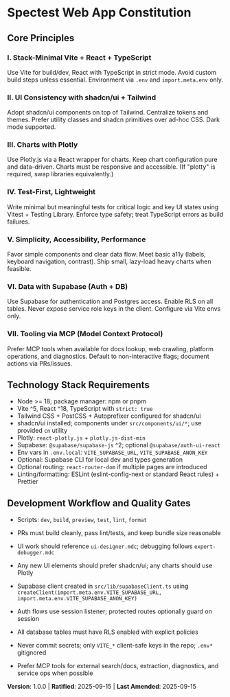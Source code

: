 # Spectest Web App Constitution

## Core Principles

### I. Stack-Minimal Vite + React + TypeScript
Use Vite for build/dev, React with TypeScript in strict mode. Avoid custom build steps unless essential. Environment via `.env` and `import.meta.env` only.

### II. UI Consistency with shadcn/ui + Tailwind
Adopt shadcn/ui components on top of Tailwind. Centralize tokens and themes. Prefer utility classes and shadcn primitives over ad-hoc CSS. Dark mode supported.

### III. Charts with Plotly
Use Plotly.js via a React wrapper for charts. Keep chart configuration pure and data-driven. Charts must be responsive and accessible. (If "plotty" is required, swap libraries equivalently.)

### IV. Test-First, Lightweight
Write minimal but meaningful tests for critical logic and key UI states using Vitest + Testing Library. Enforce type safety; treat TypeScript errors as build failures.

### V. Simplicity, Accessibility, Performance
Favor simple components and clear data flow. Meet basic a11y (labels, keyboard navigation, contrast). Ship small, lazy-load heavy charts when feasible.

### VI. Data with Supabase (Auth + DB)
Use Supabase for authentication and Postgres access. Enable RLS on all tables. Never expose service role keys in the client. Configure via Vite envs only.

### VII. Tooling via MCP (Model Context Protocol)
Prefer MCP tools when available for docs lookup, web crawling, platform operations, and diagnostics. Default to non-interactive flags; document actions via PRs/issues.

## Technology Stack Requirements

- Node >= 18; package manager: npm or pnpm
- Vite ^5, React ^18, TypeScript with `strict: true`
- Tailwind CSS + PostCSS + Autoprefixer configured for shadcn/ui
- shadcn/ui installed; components under `src/components/ui/*`; use provided `cn` utility
- Plotly: `react-plotly.js` + `plotly.js-dist-min`
- Supabase: `@supabase/supabase-js` ^2; optional `@supabase/auth-ui-react`
- Env vars in `.env.local`: `VITE_SUPABASE_URL`, `VITE_SUPABASE_ANON_KEY`
- Optional: Supabase CLI for local dev and types generation
- Optional routing: `react-router-dom` if multiple pages are introduced
- Linting/formatting: ESLint (eslint-config-next or standard React rules) + Prettier

## Development Workflow and Quality Gates

- Scripts: `dev`, `build`, `preview`, `test`, `lint`, `format`
- PRs must build cleanly, pass lint/tests, and keep bundle size reasonable
- UI work should reference `ui-designer.mdc`; debugging follows `expert-debugger.mdc`
- Any new UI elements should prefer shadcn/ui; any charts should use Plotly
- Supabase client created in `src/lib/supabaseClient.ts` using `createClient(import.meta.env.VITE_SUPABASE_URL, import.meta.env.VITE_SUPABASE_ANON_KEY)`
- Auth flows use session listener; protected routes optionally guard on session
- All database tables must have RLS enabled with explicit policies
- Never commit secrets; only `VITE_*` client-safe keys in the repo; `.env*` gitignored

- Prefer MCP tools for external search/docs, extraction, diagnostics, and service ops when possible


**Version**: 1.0.0 | **Ratified**: 2025-09-15 | **Last Amended**: 2025-09-15